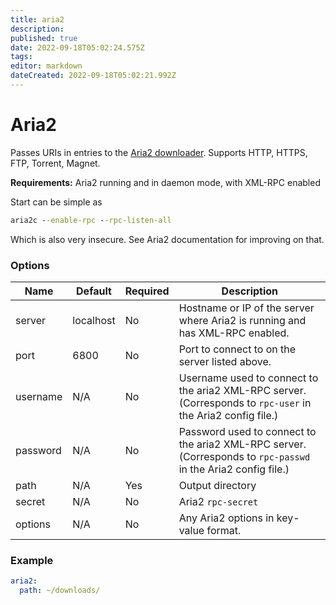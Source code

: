 ```yaml
---
title: aria2
description: 
published: true
date: 2022-09-18T05:02:24.575Z
tags: 
editor: markdown
dateCreated: 2022-09-18T05:02:21.992Z
---
```


# Aria2
Passes URIs in entries to the [Aria2 downloader](http://aria2.sourceforge.net). Supports HTTP, HTTPS, FTP, Torrent, Magnet.

**Requirements:** Aria2 running and in daemon mode, with XML-RPC enabled 

Start can be simple as

```cmd
aria2c --enable-rpc --rpc-listen-all
```

Which is also very insecure. See Aria2 documentation for improving on that.

### Options

| Name | Default | Required | Description |
| --- | --- | --- | --- |
| server | localhost | No | Hostname or IP of the server where Aria2 is running and has XML-RPC enabled. |
| port | 6800 | No | Port to connect to on the server listed above. |
| username | N/A | No | Username used to connect to the aria2 XML-RPC server. (Corresponds to ```rpc-user``` in the Aria2 config file.) |
| password | N/A | No | Password used to connect to the aria2 XML-RPC server. (Corresponds to ```rpc-passwd``` in the Aria2 config file.)|
| path | N/A | Yes | Output directory|
| secret | N/A | No | Aria2 `rpc-secret`|
| options | N/A | No | Any Aria2 options in key-value format.|

### Example

```yaml
aria2:
  path: ~/downloads/
```